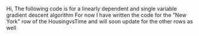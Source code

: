Hi,
The following code is for a linearly dependent and single variable gradient descent algorithm
For now I have written the code for the "New York" row of the HousingvsTime and will soon update for the other rows as well
